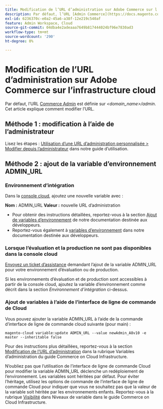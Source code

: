 ```yaml
---
title: Modification de l’URL d’administration sur Adobe Commerce sur l’infrastructure cloud
description: Par défaut, l’URL [Admin Commerce](https://docs.magento.com/m2/ee/user_guide/stores/admin.html) est définie sur *&lt;domain\_name&gt;/admin*. Cet article explique comment modifier l’URL.
exl-id: 6236370c-e0a2-45a6-a38f-12e219c540af
feature: Admin Workspace, Cloud
source-git-commit: 04dba4e2adeaaa7649b817444024bf96e7830ad3
workflow-type: tm+mt
source-wordcount: '290'
ht-degree: 0%

---
```


# Modification de l’URL d’administration sur Adobe Commerce sur l’infrastructure cloud

Par défaut, l’URL [Commerce Admin](https://experienceleague.adobe.com/docs/commerce-admin/start/admin/admin.html) est définie sur *&lt;domain\_name>/admin*. Cet article explique comment modifier l’URL.

## Méthode 1 : modification à l’aide de l’administrateur

Lisez les étapes : [Utilisation d’une URL d’administration personnalisée > Modifier depuis l’administrateur](https://experienceleague.adobe.com/docs/commerce-admin/stores-sales/site-store/store-urls.html#use-a-custom-admin-url) dans notre guide d’utilisation.

## Méthode 2 : ajout de la variable d’environnement ADMIN\_URL

### Environnement d’intégration

Dans la [console cloud](https://experienceleague.adobe.com/docs/commerce-cloud-service/user-guide/project/overview.html), ajoutez une nouvelle variable avec :

**Nom :** ADMIN\_URL **Valeur :** nouvelle URL d’administration

* Pour obtenir des instructions détaillées, reportez-vous à la section [Ajout de variables d’environnement](https://experienceleague.adobe.com/docs/commerce-cloud-service/user-guide/project/overview.html#configure-environment) de notre documentation destinée aux développeurs.
* Reportez-vous également à [variables d’environnement](https://experienceleague.adobe.com/docs/commerce-cloud-service/user-guide/configure/env/stage/variables-admin.html) dans notre documentation destinée aux développeurs.

### Lorsque l’évaluation et la production ne sont pas disponibles dans la console cloud

[Envoyez un ticket d’assistance](/help/help-center-guide/help-center/magento-help-center-user-guide.md#submit-ticket) demandant l’ajout de la variable ADMIN\_URL pour votre environnement d’évaluation ou de production.

Si les environnements d’évaluation et de production sont accessibles à partir de la console cloud, ajoutez la variable d’environnement comme décrit dans la section *Environnement d’intégration* ci-dessus.

### Ajout de variables à l’aide de l’interface de ligne de commande de Cloud

Vous pouvez ajouter la variable ADMIN\_URL à l’aide de la commande d’interface de ligne de commande cloud suivante (pour main) :

`magento-cloud variable:update ADMIN_URL --value newAdmin_A8v10 -e master --inheritable false`

Pour des instructions plus détaillées, reportez-vous à la section [Modification de l’URL d’administration](https://experienceleague.adobe.com/docs/commerce-cloud-service/user-guide/configure/env/stage/variables-admin.html?lang=en#change-the-admin-url) dans la rubrique Variables d’administration du guide Commerce on Cloud Infrastructure.

N’oubliez pas que l’utilisation de l’interface de ligne de commande Cloud pour modifier la variable ADMIN\_URL déclenche un redéploiement de l’environnement. Les variables sont héritées par défaut. Pour éviter l’héritage, utilisez les options de commande de l’interface de ligne de commande Cloud pour indiquer que vous ne souhaitez pas que la valeur de la variable soit héritée par les environnements enfants. Reportez-vous à la rubrique [Visibilité](https://experienceleague.adobe.com/docs/commerce-cloud-service/user-guide/configure/env/variable-levels.html#visibility) dans Niveaux de variable dans le guide Commerce on Cloud Infrastructure.
